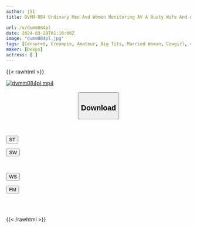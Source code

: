 ```yaml
---
author: j91
title: DVMM-084 Ordinary Men And Women Monitoring AV A Busty Wife And A Virgin Boy Try To Escape From A Love Hotel Where They Can't Leave Until They Have Accumulated 20ml Of Semen! 3 A Wife Who Has Not Been With Her Husband For The First Time Reversely Picks Up A Male College Student And Gives Him A Hand Job, Onajob, Blow Job, And Brush Stroke To Make Him Ejaculate! A Younger Cock That Won't Wither No Matter How Many Times It Comes Out And A Large Amount Of It...

url: /v/dvmm084pl
date: 2024-03-29T01:10:00Z
image: "dvmm084pl.jpg"
tags: [Censored, Creampie, Amateur, Big Tits, Married Woman, Cowgirl, 4HR+	]
maker: [Deeps]
actress: [ ]
---
```



{{< rawhtml >}}

<div class="video" data-videoid="BXg2Am7D0Wty4PB">
    <a href="javascript:;">
        <img src="/v/dvmm084pl/dvmm084pl.jpg" width="WIDTH" height="HEIGHT" alt="dvmm084pl.mp4" loading="lazy">
    </a>
</div>

<script type="text/javascript" src="https://j91.asia/asset/on-demand-st.js"></script>

<br>
  <link rel="stylesheet" href="https://j91.asia/asset/bs5.css">
  
  <center>
  <button class="btn btn-primary" type="button" data-bs-toggle="collapse" data-bs-target=".multi-collapse" aria-expanded="false" aria-controls="multiCollapseExample1 multiCollapseExample2"><h2>Download</h2></button></center>
</p>
<div class="row">
  <div class="col">
    <div class="collapse multi-collapse" id="multiCollapseExample1">
      <div class="card card-body">
	      	      <br>
<div class="buttons">  
<p><a href="https://streamtape.to/v/BXg2Am7D0Wty4PB" target="_blank"><button class="btn-hover color-3"><i class="fa fa-download"></i> ST</button></a></p>
<p><a href="https://asnwish.com/nk2ukcueycmk" target="_blank"><button class="btn-hover color-2"><i class="fa fa-download"></i> SW</button></a></p></div>
    </div>
  </div>
</div>
  <div class="col">
    <div class="collapse multi-collapse" id="multiCollapseExample2">
      <div class="card card-body">
	      <br>
<div class="buttons">
<p><a href="https://wolfstream.tv/cpjhh3qcult6"><button class="btn-hover color-9"><i class="fa fa-download"></i> WS</button></a></p>
<p><a href="https://filemoon.sx/d/obipemj3iu2w"><button class="btn-hover color-8"><i class="fa fa-download"></i> FM</button></a></p></div>
<br><br>
      </div>
    </div>
  </div>
</div>

{{< /rawhtml >}}